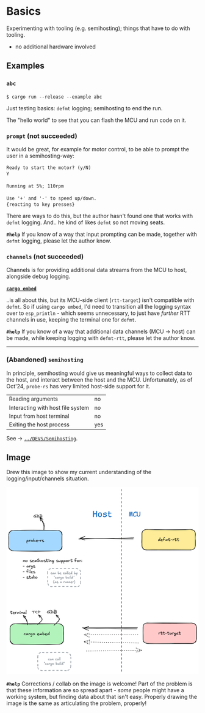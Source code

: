# Basics

Experimenting with tooling (e.g. semihosting); things that have to do with tooling.

- no additional hardware involved


## Examples

### `abc`

```
$ cargo run --release --example abc
```

Just testing basics: `defmt` logging; semihosting to end the run.

The "hello world" to see that you can flash the MCU and run code on it.


### `prompt` (not succeeded)

It would be great, for example for motor control, to be able to prompt the user in a semihosting-way:

```
Ready to start the motor? (y/N)
Y

Running at 5%; 110rpm

Use '+' and '-' to speed up/down.
{reacting to key presses}
```

There are ways to do this, but the author hasn't found one that works with `defmt` logging. And.. he kind of likes `defmt` so not moving seats.

<!-- Tried #1
- `esp_hal` sample `embassy_usb_serial_jtag`, with two lines changed to use `defmt` macros instead of `esp_println`. 

	Outcome: Compiles, but `defmt` output is not seen.

```diff
--- a/examples/src/bin/embassy_usb_serial_jtag.rs
+++ b/examples/src/bin/embassy_usb_serial_jtag.rs
@@ -8,6 +8,9 @@
 #![no_std]
 #![no_main]
 
+use defmt::{info, error};
+use defmt_rtt as _;
+
 use embassy_executor::Spawner;
 use embassy_sync::{blocking_mutex::raw::NoopRawMutex, signal::Signal};
 use esp_backtrace as _;
@@ -55,14 +58,14 @@ async fn reader(
                 signal.signal(heapless::String::from_utf8(string_buffer).unwrap());
             }
             #[allow(unreachable_patterns)]
-            Err(e) => esp_println::println!("RX Error: {:?}", e),
+            Err(e) => error!("RX Error: {:?}", e),
         }
     }
 }
 
 #[esp_hal_embassy::main]
 async fn main(spawner: Spawner) {
-    esp_println::println!("Init!");
+    info!("Init!");
     let peripherals = esp_hal::init(esp_hal::Config::default());
 
     let timg0 = TimerGroup::new(peripherals.TIMG0);
```
-->

<!-- Tried #2
Semihosting alongside `defmt` (unaware of each other).

The `probe-rs` side of semihosting only implements `exit`, none of the data streaming or input protocols. (Oct'24)
-->

**`#help`**
If you know of a way that input prompting can be made, together with `defmt` logging, please let the author know.


### `channels` (not succeeded)

Channels is for providing additional data streams from the MCU to host, alongside debug logging.

**[`cargo embed`](https://probe.rs/docs/tools/cargo-embed/)** 

..is all about this, but its MCU-side client (`rtt-target`) isn't compatible with `defmt`. So if using `cargo embed`, I'd need to transition all the logging syntax over to `esp_println` - which seems unnecessary, to just have *further* RTT channels in use, keeping the terminal one for `defmt`.

**`#help`**
If you know of a way that additional data channels (MCU -> host) can be made, while keeping logging with `defmt-rtt`, please let the author know.


---
### (Abandoned) `semihosting`

In principle, semihosting would give us meaningful ways to collect data to the host, and interact between the host and the MCU. Unfortunately, as of Oct'24, `probe-rs` has very limited host-side support for it.

|||
|---|---|
|Reading arguments|no|
|Interacting with host file system|no|
|Input from host terminal|no|
|Exiting the host process|yes|

See -> [`../DEVS/Semihosting`](../DEVS/Semihosting.md). 

## Image

Drew this image to show my current understanding of the logging/input/channels situation.

![](.images/channels.png)

**`#help`**
Corrections / collab on the image is welcome! Part of the problem is that these information are so spread apart - *some* people might have a working system, but finding data about that isn't easy. Properly drawing the image is the same as articulating the problem, properly!


